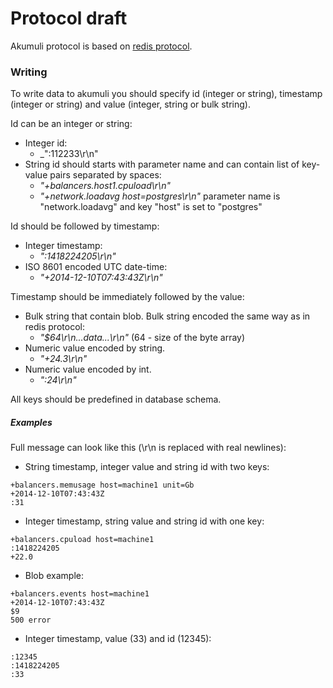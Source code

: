 Protocol draft
==============
Akumuli protocol is based on [redis protocol](http://redis.io/topics/protocol).

### Writing
To write data to akumuli you should specify id (integer or string), timestamp (integer or string) and value (integer, string or bulk string).


Id can be an integer or string:
- Integer id:
  + _":112233\r\n"
- String id should starts with parameter name and can contain list of key-value pairs separated by spaces:
  + _"+balancers.host1.cpuload\r\n"_
  + _"+network.loadavg host=postgres\r\n"_ parameter name is "network.loadavg" and key "host" is set to "postgres"

Id should be followed by timestamp:
- Integer timestamp:
  + _":1418224205\r\n"_
- ISO 8601 encoded UTC date-time:
  + _"+2014-12-10T07:43:43Z\r\n"_

Timestamp should be immediately followed by the value:
- Bulk string that contain blob. Bulk string encoded the same way as in redis protocol:
  + _"$64\r\n...data...\r\n"_ (64 - size of the byte array)
- Numeric value encoded by string.
  + _"+24.3\r\n"_
- Numeric value encoded by int.
  + _":24\r\n"_


All keys should be predefined in database schema.

##### Examples
Full message can look like this (\r\n is replaced with real newlines):
 - String timestamp, integer value and string id with two keys:
```
+balancers.memusage host=machine1 unit=Gb
+2014-12-10T07:43:43Z
:31
```
 - Integer timestamp, string value and string id with one key:
```
+balancers.cpuload host=machine1
:1418224205
+22.0
```
 - Blob example:
```
+balancers.events host=machine1
+2014-12-10T07:43:43Z
$9
500 error
```
- Integer timestamp, value (33) and id (12345):
```
:12345
:1418224205
:33
```